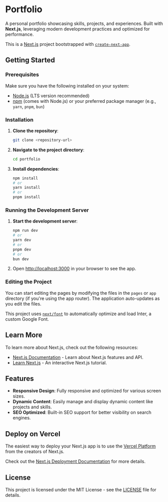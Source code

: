 # Portfolio

A personal portfolio showcasing skills, projects, and experiences. Built with **Next.js**, leveraging modern development practices and optimized for performance.

This is a [Next.js](https://nextjs.org/) project bootstrapped with [`create-next-app`](https://github.com/vercel/next.js/tree/canary/packages/create-next-app).

## Getting Started

### Prerequisites

Make sure you have the following installed on your system:

- [Node.js](https://nodejs.org/) (LTS version recommended)
- [npm](https://www.npmjs.com/) (comes with Node.js) or your preferred package manager (e.g., `yarn`, `pnpm`, `bun`)

### Installation

1. **Clone the repository**:

   ```bash
   git clone <repository-url>
   ```

2. **Navigate to the project directory**:

   ```bash
   cd portfolio
   ```

3. **Install dependencies**:

   ```bash
   npm install
   # or
   yarn install
   # or
   pnpm install
   ```

### Running the Development Server

1. **Start the development server**:

   ```bash
   npm run dev
   # or
   yarn dev
   # or
   pnpm dev
   # or
   bun dev
   ```

2. Open [http://localhost:3000](http://localhost:3000) in your browser to see the app.

### Editing the Project

You can start editing the pages by modifying the files in the `pages` or `app` directory (if you're using the app router). The application auto-updates as you edit the files.

This project uses [`next/font`](https://nextjs.org/docs/basic-features/font-optimization) to automatically optimize and load Inter, a custom Google Font.

## Learn More

To learn more about Next.js, check out the following resources:

- [Next.js Documentation](https://nextjs.org/docs) - Learn about Next.js features and API.
- [Learn Next.js](https://nextjs.org/learn) - An interactive Next.js tutorial.

## Features

- **Responsive Design**: Fully responsive and optimized for various screen sizes.
- **Dynamic Content**: Easily manage and display dynamic content like projects and skills.
- **SEO Optimized**: Built-in SEO support for better visibility on search engines.

## Deploy on Vercel

The easiest way to deploy your Next.js app is to use the [Vercel Platform](https://vercel.com/new?utm_medium=default-template&filter=next.js&utm_source=create-next-app&utm_campaign=create-next-app-readme) from the creators of Next.js.

Check out the [Next.js Deployment Documentation](https://nextjs.org/docs/deployment) for more details.

## License

This project is licensed under the MIT License - see the [LICENSE](LICENSE) file for details.
